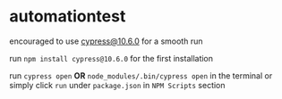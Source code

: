 # automationtest

encouraged to use cypress@10.6.0 for a smooth run

run `npm install cypress@10.6.0` for the first installation

run `cypress open` **OR** `node_modules/.bin/cypress open` in the terminal or simply click `run` under `package.json` in `NPM Scripts` section

